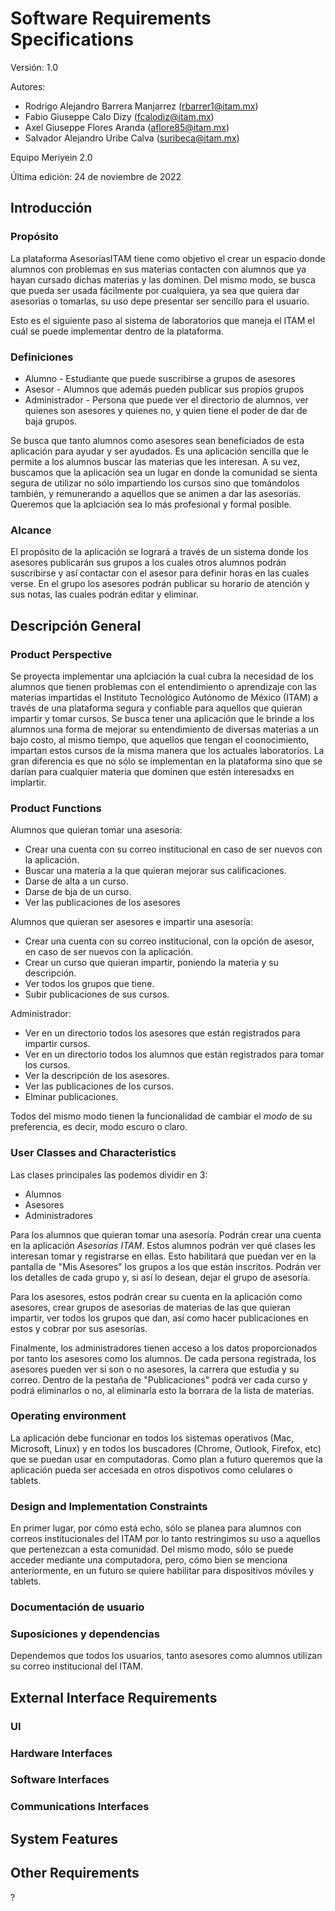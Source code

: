 # Software Requirements Specifications

Versión: 1.0 

Autores: 

+ Rodrigo Alejandro Barrera Manjarrez (rbarrer1@itam.mx)
+ Fabio Giuseppe Calo Dizy (fcalodiz@itam.mx)
+ Axel Giuseppe Flores Aranda (aflore85@itam.mx)
+ Salvador Alejandro Uribe Calva (suribeca@itam.mx)

Equipo Meriyein 2.0

Última edición: 24 de noviembre de 2022


## Introducción
### Propósito
La plataforma AsesoríasITAM tiene como objetivo el crear un espacio donde alumnos con problemas en sus materias contacten con alumnos que ya hayan cursado dichas materias y las dominen. Del mismo modo, se busca que pueda ser usada fácilmente por cualquiera, ya sea que quiera dar asesorias o tomarlas, su uso depe presentar ser sencillo para el usuario. 

Esto es el siguiente paso al sistema de laboratorios que maneja el ITAM el cuál se puede implementar dentro de la plataforma.

### Definiciones
+ Alumno - Estudiante que puede suscribirse a grupos de asesores
+ Asesor - Alumnos que además pueden publicar sus propios grupos
+ Administrador - Persona que puede ver el directorio de alumnos, ver quienes son asesores y quienes no, y quien tiene el poder de dar de baja grupos.

Se busca que tanto alumnos como asesores sean beneficiados de esta aplicación para ayudar y ser ayudados. Es una aplicación sencilla que le permite a los alumnos buscar las materias que les interesan. A su vez, buscamos que la aplicación sea un lugar en donde la comunidad se sienta segura de utilizar no sólo impartiendo los cursos sino que tomándolos también, y remunerando a aquellos que se animen a dar las asesorías. Queremos que la aplciación sea lo más profesional y formal posible.

### Alcance
El propósito de la aplicación se logrará a través de un sistema donde los asesores publicarán sus grupos a los cuales otros alumnos podrán suscribirse y así contactar con el asesor para definir horas en las cuales verse.
En el grupo los asesores podrán publicar su horario de atención y sus notas, las cuales podrán editar y eliminar.


## Descripción General

### Product Perspective
Se proyecta implementar una aplciación la cual cubra la necesidad de los alumnos que tienen problemas con el entendimiento o aprendizaje con las materias impartidas el Instituto Tecnológico Autónomo de México (ITAM) a través de una plataforma segura y confiable para aquellos que quieran impartir y tomar cursos. Se busca tener una aplicación que le brinde a los alumnos una forma de mejorar su entendimiento de diversas materias a un bajo costo, al mismo tiempo, que aquellos que tengan el coonocimiento, impartan estos cursos de la misma manera que los actuales laboratorios. La gran diferencia es que no sólo se implementan en la plataforma sino que se darían para cualquier materia que dominen que estén interesadxs en implartir.

### Product Functions
Alumnos que quieran tomar una asesoría:
 + Crear una cuenta con su correo institucional en caso de ser nuevos con la aplicación. 
 + Buscar una materia a la que quieran mejorar sus calificaciones.
 + Darse de alta a un curso.
 + Darse de bja de un curso.
 + Ver las publicaciones de los asesores

Alumnos que quieran ser asesores e impartir una asesoría:
 + Crear una cuenta con su correo institucional, con la opción de asesor, en caso de ser nuevos con la aplicación.
 + Crear un curso que quieran impartir, poniendo la materia y su descripción. 
 + Ver todos los grupos que tiene.
 + Subir publicaciones de sus cursos.

Administrador:
 + Ver en un directorio todos los asesores que están registrados para impartir cursos.
 + Ver en un directorio todos los alumnos que están registrados para tomar los cursos.
 + Ver la descripción de los asesores.
 + Ver las publicaciones de los cursos.
 + Elminar publicaciones.

Todos del mismo modo tienen la funcionalidad de cambiar el *modo* de su preferencia, es decir, modo escuro o claro.

### User Classes and Characteristics
Las clases principales las podemos dividir en 3:
 + Alumnos
 + Asesores
 + Administradores

Para los alumnos que quieran tomar una asesoría. Podrán crear una cuenta en la aplicación *Asesorías ITAM*. Estos alumnos podrán ver qué clases les interesan tomar y registrarse en ellas. Esto habilitará que puedan ver en la pantalla de "Mis Asesores" los grupos a los que están inscritos. Podrán ver los detalles de cada grupo y, si así lo desean, dejar el grupo de asesoría.

Para los asesores, estos podrán crear su cuenta en la aplicación como asesores, crear grupos de asesorías de materias de las que quieran impartir, ver todos los grupos que dan, así como hacer publicaciones en estos y cobrar por sus asesorías.

Finalmente, los administradores tienen acceso a los datos proporcionados por tanto los asesores como los alumnos. De cada persona registrada, los asesores pueden ver si son o no asesores, la carrera que estudia y su correo. Dentro de la pestaña de "Publicaciones" podrá ver cada curso y podrá eliminarlos o no, al eliminarla esto la borrara de la lista de materias. 

### Operating environment
La aplicación debe funcionar en todos los sistemas operativos (Mac, Microsoft, Linux) y en todos los buscadores (Chrome, Outlook, Firefox, etc) que se puedan usar en computadoras. 
Como plan a futuro queremos que la aplicación pueda ser accesada en otros dispotivos como celulares o tablets.

### Design and Implementation Constraints
En primer lugar, por cómo está echo, sólo se planea para alumnos con correos institucionales del ITAM por lo tanto restringimos su uso a aquellos que pertenezcan a esta comunidad. Del mismo modo, sólo se puede acceder mediante una computadora, pero, cómo bien se menciona anteriormente, en un futuro se quiere habilitar para dispositivos móviles y tablets. 

### Documentación de usuario

### Suposiciones y dependencias
Dependemos que todos los usuarios, tanto asesores como alumnos utilizan su correo institucional del ITAM. 

## External Interface Requirements

### UI

### Hardware Interfaces

### Software Interfaces

### Communications Interfaces

## System Features

## Other Requirements 
?
